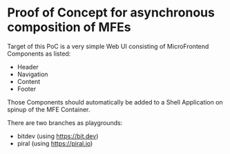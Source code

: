 # Proof of Concept for asynchronous composition of MFEs

Target of this PoC is a very simple Web UI consisting of MicroFrontend Components as listed:
- Header
- Navigation
- Content
- Footer

Those Components should automatically be added to a Shell Application on spinup of the MFE Container.

There are two branches as playgrounds:
- bitdev (using https://bit.dev)
- piral (using https://piral.io)
